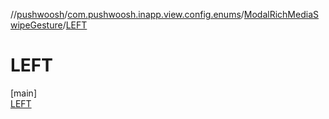 //[pushwoosh](../../../../index.md)/[com.pushwoosh.inapp.view.config.enums](../../index.md)/[ModalRichMediaSwipeGesture](../index.md)/[LEFT](index.md)

# LEFT

[main]\
[LEFT](index.md)
